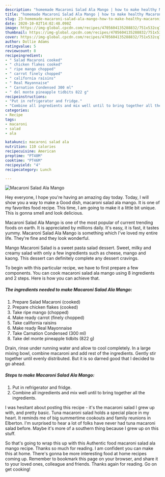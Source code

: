 ```yaml
---
description: "homemade Macaroni Salad Ala Mango | how to make healthy Macaroni Salad Ala Mango"
title: "homemade Macaroni Salad Ala Mango | how to make healthy Macaroni Salad Ala Mango"
slug: 23-homemade-macaroni-salad-ala-mango-how-to-make-healthy-macaroni-salad-ala-mango
date: 2020-10-02T14:02:48.098Z
image: https://img-global.cpcdn.com/recipes/4705604135288832/751x532cq70/macaroni-salad-ala-mango-recipe-main-photo.jpg
thumbnail: https://img-global.cpcdn.com/recipes/4705604135288832/751x532cq70/macaroni-salad-ala-mango-recipe-main-photo.jpg
cover: https://img-global.cpcdn.com/recipes/4705604135288832/751x532cq70/macaroni-salad-ala-mango-recipe-main-photo.jpg
author: Dollie Adams
ratingvalue: 5
reviewcount: 8
recipeingredient:
- " Salad Macaroni cooked"
- " chicken flakes cooked"
- " ripe mango chopped"
- " carrot finely chopped"
- " california raisins"
- " Real Mayonnaise"
- " Carnation Condensed 300 ml"
- " del monte pineapple tidbits 822 g"
recipeinstructions:
- "Put in refrigerator and fridge."
- "Combine all ingredients and mix well until to bring together all the ingredients."
categories:
- Recipe
tags:
- macaroni
- salad
- ala

katakunci: macaroni salad ala 
nutrition: 110 calories
recipecuisine: American
preptime: "PT40M"
cooktime: "PT46M"
recipeyield: "4"
recipecategory: Lunch

---
```



![Macaroni Salad Ala Mango](https://img-global.cpcdn.com/recipes/4705604135288832/751x532cq70/macaroni-salad-ala-mango-recipe-main-photo.jpg)

Hey everyone, I hope you're having an amazing day today. Today, I will show you a way to make a Good dish, macaroni salad ala mango. It is one of my favorites food recipe. This time, I am going to make it a little bit unique. This is gonna smell and look delicious.

Macaroni Salad Ala Mango is one of the most popular of current trending foods on earth. It is appreciated by millions daily. It's easy, it is fast, it tastes yummy. Macaroni Salad Ala Mango is something which I've loved my entire life. They're fine and they look wonderful.

Mango Macaroni Salad is a sweet pasta salad dessert. Sweet, milky and creamy salad with only a few ingredients such as cheese, mango and kaong. This dessert can definitely complete any dessert cravings.


To begin with this particular recipe, we have to first prepare a few components. You can cook macaroni salad ala mango using 8 ingredients and 2 steps. Here is how you can achieve that.

<!--inarticleads1-->

##### The ingredients needed to make Macaroni Salad Ala Mango:

1. Prepare  Salad Macaroni (cooked)
1. Prepare  chicken flakes (cooked)
1. Take  ripe mango (chopped)
1. Make ready  carrot (finely chopped)
1. Take  california raisins
1. Make ready  Real Mayonnaise
1. Take  Carnation Condensed (300 ml)
1. Take  del monte pineapple tidbits (822 g)


Drain, rinse under running water and allow to cool completely. In a large mixing bowl, combine macaroni and add rest of the ingredients. Gently stir together until evenly distributed. But it is so darned good that I decided to go ahead. 

<!--inarticleads2-->

##### Steps to make Macaroni Salad Ala Mango:

1. Put in refrigerator and fridge.
1. Combine all ingredients and mix well until to bring together all the ingredients.


I was hesitant about posting this recipe - it&#39;s the macaroni salad I grew up with, and pretty basic. Tuna macaroni salad holds a special place in my heart. It reminds me of big summertime cookouts and family reunions in Elberton. I&#39;m surprised to hear a lot of folks have never had tuna macaroni salad before. Maybe it&#39;s more of a southern thing because I grew up on this stuff. 

So that's going to wrap this up with this Authentic food macaroni salad ala mango recipe. Thanks so much for reading. I am confident you can make this at home. There's gonna be more interesting food at home recipes coming up. Remember to bookmark this page on your browser, and share it to your loved ones, colleague and friends. Thanks again for reading. Go on get cooking!
